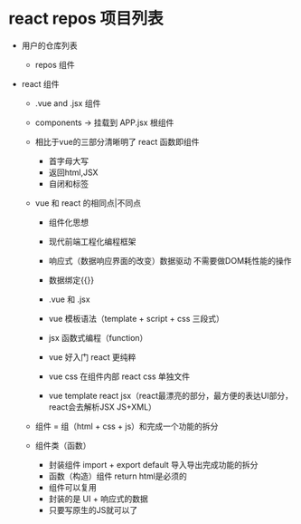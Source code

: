 # react repos 项目列表

- 用户的仓库列表
  - repos 组件

- react 组件
  - .vue and .jsx 组件
  - components -> 挂载到 APP.jsx 根组件
  - 相比于vue的三部分清晰明了 react 函数即组件
    - 首字母大写
    - 返回html,JSX 
    - <Repos/> 自闭和标签

  - vue 和 react 的相同点|不同点
    - 组件化思想
    - 现代前端工程化编程框架
    - 响应式（数据响应界面的改变）数据驱动 不需要做DOM耗性能的操作
    - 数据绑定{{}}
    
    - .vue 和 .jsx 
    - vue 模板语法（template + script + css 三段式）
    - jsx 函数式编程（function）
    - vue 好入门 react 更纯粹
    - vue css 在组件内部 react css 单独文件
    - vue template react jsx（react最漂亮的部分，最方便的表达UI部分，react会去解析JSX JS+XML）

  - 组件 = 组（html + css + js）和完成一个功能的拆分


  - 组件类（函数）
    - 封装组件 import + export default 导入导出完成功能的拆分
    - 函数（构造）组件 return html是必须的
    - 组件可以复用
    - 封装的是 UI + 响应式的数据
    - 只要写原生的JS就可以了
